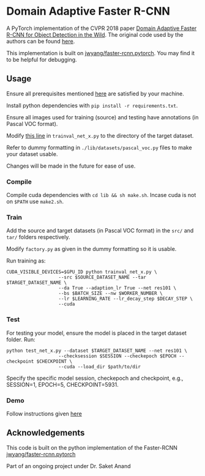 # Domain Adaptive Faster R-CNN

A PyTorch implementation of the CVPR 2018 paper [Domain Adaptive Faster R-CNN for Object Detection in the Wild](https://arxiv.org/pdf/1803.03243).
The original code used by the authors can be found [here](https://github.com/yuhuayc/da-faster-rcnn).

This implementation is built on [jwyang/faster-rcnn.pytorch](https://github.com/jwyang/faster-rcnn.pytorch). You may find it to be helpful for debugging.

## Usage
Ensure all prerequisites mentioned [here](https://github.com/jwyang/faster-rcnn.pytorch) are satisfied by your machine.

Install python dependencies with `pip install -r requirements.txt`.

Ensure all images used for training (source) and testing have annotations (in Pascal VOC format).

Modify [this line](https://github.com/divyam02/dafrcnn-pytorch/blob/6492195758c1b9f11173339dbabd91d70624e0a7/trainval_net_x.py#L663) in `trainval_net_x.py` to the directory of the target dataset.

Refer to dummy formatting in `./lib/datasets/pascal_voc.py` files to make your dataset usable.

Changes will be made in the future for ease of use.

### Compile
Compile cuda dependencies with `cd lib && sh make.sh`. Incase cuda is not on `$PATH` use `make2.sh`.

### Train
Add the source and target datasets (in Pascal VOC format) in the `src/` and `tar/` folders respectively.

Modify `factory.py` as given in the dummy formatting so it is usable.

Run training as:
```
CUDA_VISIBLE_DEVICES=$GPU_ID python trainval_net_x.py \
                   --src $SOURCE_DATASET_NAME --tar $TARGET_DATASET_NAME \
                   --da True --adaption_lr True --net res101 \
                   --bs $BATCH_SIZE --nw $WORKER_NUMBER \
                   --lr $LEARNING_RATE --lr_decay_step $DECAY_STEP \
                   --cuda
```
### Test
For testing your model, ensure the model is placed in the target dataset folder. Run:
```
python test_net_x.py --dataset $TARGET_DATASET_NAME --net res101 \
                   --checksession $SESSION --checkepoch $EPOCH --checkpoint $CHECKPOINT \
                   --cuda --load_dir $path/to/dir
```
Specify the specific model session, checkepoch and checkpoint, e.g., SESSION=1, EPOCH=5, CHECKPOINT=5931.

### Demo
Follow instructions given [here](https://github.com/jwyang/faster-rcnn.pytorch#demo)

## Acknowledgements
This code is built on the python implementation of the Faster-RCNN [jwyang/faster-rcnn.pytorch](https://github.com/jwyang/faster-rcnn.pytorch)

Part of an ongoing project under Dr. Saket Anand
